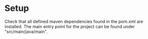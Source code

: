 # Setup

Check that all defined maven dependencies found in the pom.xml are installed.
The main entry point for the project can be found under "src/main/java/main".
